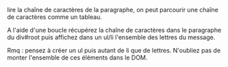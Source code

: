 lire la chaîne de caractères de la paragraphe, on peut parcourir une chaîne de caractères comme un tableau.

A l'aide d'une boucle récupérez la chaîne de caractères dans le paragraphe du div#root puis affichez dans un ul/li l'ensemble des lettres du message.

Rmq : pensez à créer un ul puis autant de li que de lettres. N'oubliez pas de 
monter l'ensemble de ces éléments dans le DOM.